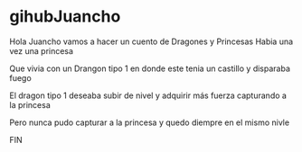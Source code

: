 # gihubJuancho

Hola Juancho vamos a hacer un cuento de Dragones y Princesas
Habia una vez una princesa

Que vivia con un Drangon tipo 1 en donde este tenia un castillo y disparaba fuego

El dragon tipo 1 deseaba subir de nivel y adquirir más fuerza capturando a la princesa

Pero nunca pudo capturar a la princesa y quedo diempre en el mismo nivle

FIN

